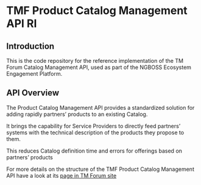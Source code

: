 # TMF Product Catalog Management API RI

## Introduction

This is the code repository for the reference implementation of the TM Forum Catalog Management API, used as part of
the NGBOSS Ecosystem Engagement Platform.

## API Overview

The Product Catalog Management API provides a standardized solution for adding rapidly partners’ products to an
existing Catalog.

It brings the capability for Service Providers to directly feed partners’ systems with the technical
description of the products they propose to them.

This reduces Catalog definition time and errors for offerings based on partners’ products

For more details on the structure of the TMF Product Catalog Management API have a look at its [page in TM Forum site](https://www.tmforum.org/resources/standard/tmf620-product-catalog-management-api-rest-specification-r14-5-0/)
